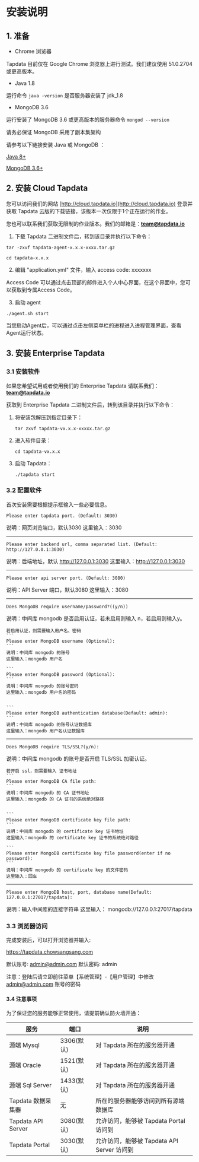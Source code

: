# 安装说明

## 1. 准备

- Chrome 浏览器

Tapdata 目前仅在 Google Chrome 浏览器上进行测试。我们建议使用 51.0.2704 或更高版本。

- Java 1.8

运行命令 `java -version` 是否服务器安装了 jdk_1.8
    
- MongoDB 3.6

运行安装了 MongoDB 3.6 或更高版本的服务器命令 `mongod --version` 

请务必保证 MongoDB 采用了副本集架构

请参考以下链接安装 Java 或 MongoDB ：

[Java 8+](https://www.oracle.com/technetwork/java/javase/downloads/index.html)

[MongoDB 3.6+](https://www.mongodb.com/download-center)



## 2. 安装 Cloud Tapdata

您可以访问我们的网站 [http://cloud.tapdata.io](http://cloud.tapdata.io) 登录并获取 Tapdata 云版的下载链接，该版本一次仅限于1个正在运行的作业。

您也可以联系我们获取无限制的作业版本。我们的邮箱是：**team@tapdata.io**

1. 下载 Tapdata 二进制文件后，转到该目录并执行以下命令：

```
tar -zxvf tapdata-agent-x.x.x-xxxx.tar.gz

cd tapdata-x.x.x
```

2. 编辑 "application.yml" 文件，输入 access code: xxxxxxx

Access Code 可以通过点击顶部的邮件进入个人中心界面，在这个界面中，您可以获取到专属Access Code。

3. 启动 agent

```
./agent.sh start
```

当您启动Agent后，可以通过点击左侧菜单栏的进程进入进程管理界面，查看Agent运行状态。



## 3. 安装 Enterprise Tapdata

### 3.1 安装软件

如果您希望试用或者使用我们的 Enterprise Tapdata 请联系我们：**team@tapdata.io**

获取到 Enterprise Tapdata 二进制文件后，转到该目录并执行以下命令：

1. 将安装包解压到指定目录下：

    ```
    tar zxvf tapdata-vx.x.x-xxxxx.tar.gz
    ```

2. 进入软件目录：

    ```
    cd tapdata-vx.x.x
    ```

3. 启动 Tapdata：

    ```
    ./tapdata start
    ```

### 3.2 配置软件

首次安装需要根据提示框输入一些必要信息。

```
Please enter tapdata port. (Default: 3030)
```
说明：网页浏览端口，默认3030
这里输入：3030

---

```
Please enter backend url, comma separated list. (Default: http://127.0.0.1:3030)
```
说明：后端地址，默认 http://127.0.0.1:3030
这里输入：http://127.0.0.1:3030

---

```
Please enter api server port. (Default: 3080)
```
说明：API Server 端口，默认3080
这里输入：3080

---

```
Does MongoDB require username/password?((y/n))
```
说明：中间库 mongodb 是否启用认证，若未启用则输入 n，若启用则输入y。


    若启用认证，则需要输入用户名、密码
    ```
    Please enter MongoDB username (Optional): 
    ```
    说明：中间库 mongodb 的账号
    这里输入：mongodb 用户名

    ```
    Please enter MongoDB password (Optional):
    ```
    说明：中间库 mongodb 的账号密码
    这里输入：mongodb 用户名的密码


    ```
    Please enter MongoDB authentication database(Default: admin):
    ```
    说明：中间库 mongodb 的账号认证数据库
    这里输入：mongodb 用户名认证数据库

---

```
Does MongoDB require TLS/SSL?(y/n):
```
说明：中间库 mongodb 的账号是否开启 TLS/SSL 加密认证。


    若开启 ssl，则需要输入 证书地址
    ```
    Please enter MongoDB CA file path:
    ```
    说明：中间库 mongodb 的 CA 证书地址
    这里输入：mongodb 的 CA 证书的系统绝对路径


    ```
    Please enter MongoDB certificate key file path:
    ```
    说明：中间库 mongodb 的 certificate key 证书地址
    这里输入：mongodb 的 certificate key 证书的系统绝对路径

    ```
    Please enter MongoDB certificate key file password(enter if no password):
    ```
    说明：中间库 mongodb 的 certificate key 的文件密码
    这里输入：回车

---

```
Please enter MongoDB host, port, database name(Default: 127.0.0.1:27017/tapdata):
```
说明：输入中间库的连接字符串
这里输入： mongodb://127.0.0.1:27017/tapdata

### 3.3 浏览器访问

完成安装后，可以打开浏览器并输入: 

https://tapdata.chowsangsang.com

默认账号: admin@admin.com 
默认密码: admin

注意：登陆后请立即前往菜单【系统管理】-【用户管理】中修改 admin@admin.com 账号的密码

#### 3.4 注意事项

为了保证您的服务能够正常使用，请提前确认防火墙开通：

| 服务 | 端口 | 说明 |
| -------- | -------- | ------ |
| 源端 Mysql | 3306(默认) | 对 Tapdata 所在的服务器开通 |
| 源端 Oracle  | 1521(默认) | 对 Tapdata 所在的服务器开通 |
| 源端 Sql Server | 1433(默认) | 对 Tapdata 所在的服务器开通 |
| Tapdata 数据采集器 | 无 | 所在的服务器能够访问到所有源端数据库 |
| Tapdata API Server | 3080(默认) | 允许访问，能够被 Tapdata Portal 访问到 |
| Tapdata Portal | 3030(默认) | 允许访问，能够被 Tapdata API Server 访问到 |
